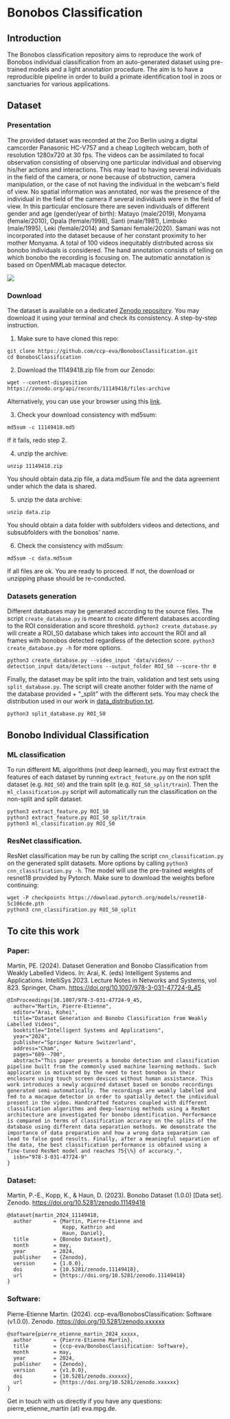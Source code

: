 # Bonobos Classification
## Introduction
The Bonobos classification repository aims to reproduce the work of Bonobos individual classification from an auto-generated dataset using pre-trained models and a light annotation procedure.
The aim is to have a reproducible pipeline in order to build a primate identification tool in zoos or sanctuaries for various applications.

## Dataset
### Presentation
The provided dataset was recorded at the Zoo Berlin using a digital camcorder Panasonic HC-V757 and a cheap Logitech webcam, both of resolution 1280x720 at 30 fps. The videos can be assimilated to focal observation consisting of observing one particular individual and observing his/her actions and interactions. This may lead to having several individuals in the field of the camera, or none because of obstruction, camera manipulation, or the case of not having the individual in the webcam's field of view. No spatial information was annotated, nor was the presence of the individual in the field of the camera if several individuals were in the field of view. In this particular enclosure there are seven individuals  of different gender and age (gender/year of birth): Matayo (male/2019), Monyama (female/2010), Opala (female/1998), Santi (male/1981), Limbuko (male/1995), Leki (female/2014) and Samani female/2020). Samani was not incorporated into the dataset because of her constant proximity to her mother Monyama. A total of 100 videos inequitably distributed across six bonobo individuals is considered. The hand annotation consists of telling on which bonobo the recording is focusing on. The automatic annotation is based on OpenMMLab macaque detector.

![](samples_database.png)

### Download
The dataset is available on a dedicated [Zenodo repository](https://zenodo.org/records/11149418).
You may download it using your terminal and check its consistency.
A step-by-step instruction.

1. Make sure to have cloned this repo:
```
git clone https://github.com/ccp-eva/BonobosClassification.git
cd BonobosClassification
```

2. Download the 11149418.zip file from our Zenodo:
```
wget --content-disposition https://zenodo.org/api/records/11149418/files-archive
```
Alternatively, you can use your browser using this [link](https://zenodo.org/api/records/11149418/files-archive).

3. Check your download consistency with md5sum:
```
md5sum -c 11149418.md5
```
If it fails, redo step 2.

4. unzip the archive:
```
unzip 11149418.zip
```

You should obtain data.zip file, a data.md5sum file and the data agreement under which the data is shared.

5. unzip the data archive:
```
unzip data.zip
```

You should obtain a data folder with subfolders videos and detections, and subsubfolders with the bonobos' name.

6. Check the consistency with md5sum:
```
md5sum -c data.md5sum
```

If all files are ok. You are ready to proceed. If not, the download or unzipping phase should be re-conducted.

### Datasets generation

Different databases may be generated according to the source files. The script `create_database.py` is meant to create different databases according to the ROI consideration and score threshold. `python3 create_database.py` will create a ROI_S0 database which takes into account the ROI and all frames with bonobos detected regardless of the detection score. `python3 create_database.py -h`  for more options.
```
python3 create_database.py --video_input 'data/videos/ --detection_input data/detections --output_folder ROI_S0 --score-thr 0
```

Finally, the dataset may be split into the train, validation and test sets using `split_database.py`. The script will create another folder with the name of the database provided + "_split" with the different sets. You may check the distribution used in our work in [data_distribution.txt](data_distribution.txt).
```
python3 split_database.py ROI_S0
```

## Bonobo Individual Classification
### ML classification

To run different ML algorithms (not deep learned), you may first extract the features of each dataset by running `extract_feature.py` on the non split dataset (e.g. `ROI_S0`) and the train split (e.g. `ROI_S0_split/train`).
Then the `ml_classification.py` script will automatically run the classification on the non-split and split dataset.
```
python3 extract_feature.py ROI_S0
python3 extract_feature.py ROI_S0_split/train
python3 ml_classification.py ROI_S0
```

### ResNet classification.

ResNet classification may be run by calling the script `cnn_classification.py` on the generated split datasets. More options by calling `python3 cnn_classification.py -h`. The model will use the pre-trained weights of resnet18 provided by Pytorch. Make sure to download the weights before continuing: 
```
wget -P checkpoints https://download.pytorch.org/models/resnet18-5c106cde.pth
python3 cnn_classification.py ROI_S0_split
```

## To cite this work

### Paper:

Martin, PE. (2024). Dataset Generation and Bonobo Classification from Weakly Labelled Videos. In: Arai, K. (eds) Intelligent Systems and Applications. IntelliSys 2023. Lecture Notes in Networks and Systems, vol 823. Springer, Cham. https://doi.org/10.1007/978-3-031-47724-9_45

```
@InProceedings{10.1007/978-3-031-47724-9_45,
  author="Martin, Pierre-Etienne",
  editor="Arai, Kohei",
  title="Dataset Generation and Bonobo Classification from Weakly Labelled Videos",
  booktitle="Intelligent Systems and Applications",
  year="2024",
  publisher="Springer Nature Switzerland",
  address="Cham",
  pages="689--700",
  abstract="This paper presents a bonobo detection and classification pipeline built from the commonly used machine learning methods. Such application is motivated by the need to test bonobos in their enclosure using touch screen devices without human assistance. This work introduces a newly acquired dataset based on bonobo recordings generated semi-automatically. The recordings are weakly labelled and fed to a macaque detector in order to spatially detect the individual present in the video. Handcrafted features coupled with different classification algorithms and deep-learning methods using a ResNet architecture are investigated for bonobo identification. Performance is compared in terms of classification accuracy on the splits of the database using different data separation methods. We demonstrate the importance of data preparation and how a wrong data separation can lead to false good results. Finally, after a meaningful separation of the data, the best classification performance is obtained using a fine-tuned ResNet model and reaches 75{\%} of accuracy.",
  isbn="978-3-031-47724-9"
}
```

### Dataset:

Martin, P.-E., Kopp, K., & Haun, D. (2023). Bonobo Dataset (1.0.0) [Data set]. Zenodo. https://doi.org/10.5281/zenodo.11149418

```
@dataset{martin_2024_11149418,
  author       = {Martin, Pierre-Etienne and
                  Kopp, Kathrin and
                  Haun, Daniel},
  title        = {Bonobo Dataset},
  month        = may,
  year         = 2024,
  publisher    = {Zenodo},
  version      = {1.0.0},
  doi          = {10.5281/zenodo.11149418},
  url          = {https://doi.org/10.5281/zenodo.11149418}
}
```
### Software:

Pierre-Etienne Martin. (2024). ccp-eva/BonobosClassification: Software (v1.0.0). Zenodo. https://doi.org/10.5281/zenodo.xxxxxx

```
@software{pierre_etienne_martin_2024_xxxxx,
  author       = {Pierre-Etienne Martin},
  title        = {ccp-eva/BonobosClassification: Software},
  month        = may,
  year         = 2024,
  publisher    = {Zenodo},
  version      = {v1.0.0},
  doi          = {10.5281/zenodo.xxxxxx},
  url          = {https://doi.org/10.5281/zenodo.xxxxxx}
}
```

Get in touch with us directly if you have any questions: pierre_etienne_martin (at) eva.mpg.de.
